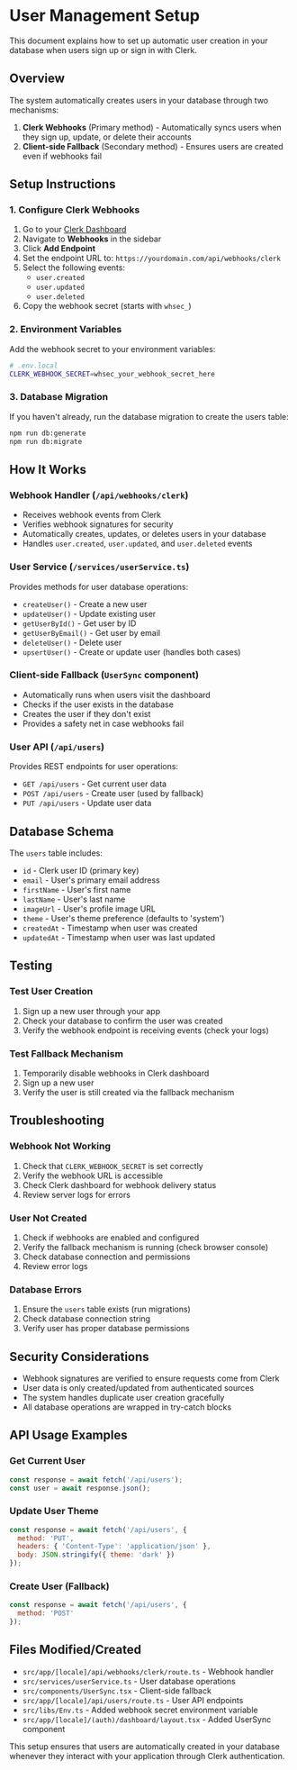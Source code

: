 # User Management Setup

This document explains how to set up automatic user creation in your database when users sign up or sign in with Clerk.

## Overview

The system automatically creates users in your database through two mechanisms:

1. **Clerk Webhooks** (Primary method) - Automatically syncs users when they sign up, update, or delete their accounts
2. **Client-side Fallback** (Secondary method) - Ensures users are created even if webhooks fail

## Setup Instructions

### 1. Configure Clerk Webhooks

1. Go to your [Clerk Dashboard](https://dashboard.clerk.com/)
2. Navigate to **Webhooks** in the sidebar
3. Click **Add Endpoint**
4. Set the endpoint URL to: `https://yourdomain.com/api/webhooks/clerk`
5. Select the following events:
   - `user.created`
   - `user.updated`
   - `user.deleted`
6. Copy the webhook secret (starts with `whsec_`)

### 2. Environment Variables

Add the webhook secret to your environment variables:

```bash
# .env.local
CLERK_WEBHOOK_SECRET=whsec_your_webhook_secret_here
```

### 3. Database Migration

If you haven't already, run the database migration to create the users table:

```bash
npm run db:generate
npm run db:migrate
```

## How It Works

### Webhook Handler (`/api/webhooks/clerk`)

- Receives webhook events from Clerk
- Verifies webhook signatures for security
- Automatically creates, updates, or deletes users in your database
- Handles `user.created`, `user.updated`, and `user.deleted` events

### User Service (`/services/userService.ts`)

Provides methods for user database operations:
- `createUser()` - Create a new user
- `updateUser()` - Update existing user
- `getUserById()` - Get user by ID
- `getUserByEmail()` - Get user by email
- `deleteUser()` - Delete user
- `upsertUser()` - Create or update user (handles both cases)

### Client-side Fallback (`UserSync` component)

- Automatically runs when users visit the dashboard
- Checks if the user exists in the database
- Creates the user if they don't exist
- Provides a safety net in case webhooks fail

### User API (`/api/users`)

Provides REST endpoints for user operations:
- `GET /api/users` - Get current user data
- `POST /api/users` - Create user (used by fallback)
- `PUT /api/users` - Update user data

## Database Schema

The `users` table includes:
- `id` - Clerk user ID (primary key)
- `email` - User's primary email address
- `firstName` - User's first name
- `lastName` - User's last name
- `imageUrl` - User's profile image URL
- `theme` - User's theme preference (defaults to 'system')
- `createdAt` - Timestamp when user was created
- `updatedAt` - Timestamp when user was last updated

## Testing

### Test User Creation

1. Sign up a new user through your app
2. Check your database to confirm the user was created
3. Verify the webhook endpoint is receiving events (check your logs)

### Test Fallback Mechanism

1. Temporarily disable webhooks in Clerk dashboard
2. Sign up a new user
3. Verify the user is still created via the fallback mechanism

## Troubleshooting

### Webhook Not Working

1. Check that `CLERK_WEBHOOK_SECRET` is set correctly
2. Verify the webhook URL is accessible
3. Check Clerk dashboard for webhook delivery status
4. Review server logs for errors

### User Not Created

1. Check if webhooks are enabled and configured
2. Verify the fallback mechanism is running (check browser console)
3. Check database connection and permissions
4. Review error logs

### Database Errors

1. Ensure the `users` table exists (run migrations)
2. Check database connection string
3. Verify user has proper database permissions

## Security Considerations

- Webhook signatures are verified to ensure requests come from Clerk
- User data is only created/updated from authenticated sources
- The system handles duplicate user creation gracefully
- All database operations are wrapped in try-catch blocks

## API Usage Examples

### Get Current User

```javascript
const response = await fetch('/api/users');
const user = await response.json();
```

### Update User Theme

```javascript
const response = await fetch('/api/users', {
  method: 'PUT',
  headers: { 'Content-Type': 'application/json' },
  body: JSON.stringify({ theme: 'dark' })
});
```

### Create User (Fallback)

```javascript
const response = await fetch('/api/users', {
  method: 'POST'
});
```

## Files Modified/Created

- `src/app/[locale]/api/webhooks/clerk/route.ts` - Webhook handler
- `src/services/userService.ts` - User database operations
- `src/components/UserSync.tsx` - Client-side fallback
- `src/app/[locale]/api/users/route.ts` - User API endpoints
- `src/libs/Env.ts` - Added webhook secret environment variable
- `src/app/[locale]/(auth)/dashboard/layout.tsx` - Added UserSync component

This setup ensures that users are automatically created in your database whenever they interact with your application through Clerk authentication.

